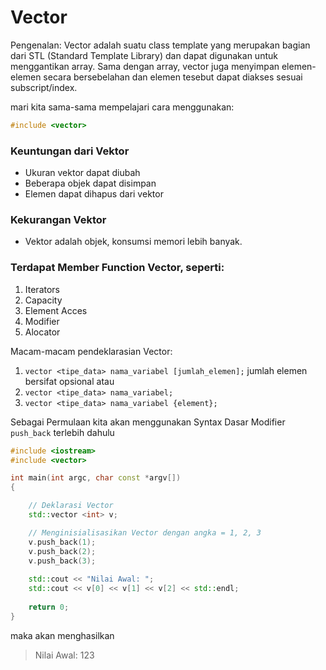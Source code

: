 # Vector
Pengenalan: Vector adalah suatu class template yang merupakan bagian dari STL (Standard Template Library) dan dapat digunakan untuk menggantikan array. Sama dengan array, vector juga menyimpan elemen-elemen secara bersebelahan dan elemen tesebut dapat diakses sesuai subscript/index.

mari kita sama-sama mempelajari cara menggunakan:
```cpp
#include <vector>
```

### Keuntungan dari Vektor
- Ukuran vektor dapat diubah
- Beberapa objek dapat disimpan
- Elemen dapat dihapus dari vektor

### Kekurangan Vektor
- Vektor adalah objek, konsumsi memori lebih banyak.

### Terdapat Member Function Vector, seperti:
1. Iterators
2. Capacity
3. Element Acces
4. Modifier
5. Alocator

Macam-macam pendeklarasian Vector:
1. `vector <tipe_data> nama_variabel [jumlah_elemen];` jumlah elemen bersifat opsional atau 
2. `vector <tipe_data> nama_variabel;`
3. `vector <tipe_data> nama_variabel {element};`

Sebagai Permulaan kita akan menggunakan Syntax Dasar Modifier `push_back` terlebih dahulu

```cpp
#include <iostream>
#include <vector>

int main(int argc, char const *argv[])
{

    // Deklarasi Vector
    std::vector <int> v;

    // Menginisialisasikan Vector dengan angka = 1, 2, 3
    v.push_back(1);
    v.push_back(2);
    v.push_back(3);
    
    std::cout << "Nilai Awal: ";
    std::cout << v[0] << v[1] << v[2] << std::endl;
    
    return 0;
}
```

maka akan menghasilkan
> Nilai Awal: 123
